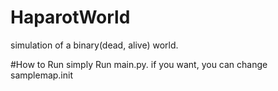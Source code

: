 # HaparotWorld
simulation of a binary(dead, alive) world.

#How to Run
simply Run main.py.
if you want, you can change samplemap.init
